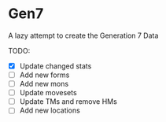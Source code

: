 # Gen7
A lazy attempt to create the Generation 7 Data

TODO:

- [x] Update changed stats
- [ ] Add new forms
- [ ] Add new mons
- [ ] Update movesets
- [ ] Update TMs and remove HMs
- [ ] Add new locations

